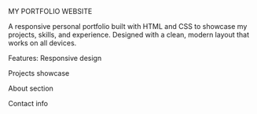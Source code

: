 MY PORTFOLIO WEBSITE

A responsive personal portfolio built with HTML and CSS to showcase my projects, skills, and experience. Designed with a clean, modern layout that works on all devices.

Features:
Responsive design

Projects showcase

About section

Contact info
